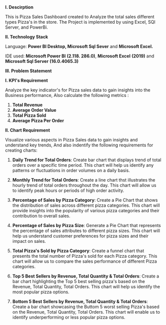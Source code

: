 **I. Descirption**

This is Pizza Sales Dashboard created to Analyze the total sales different types Pizza's in the store. 
The Project is implemented by using Excel, SQl Server, and PowerBi.

**II. Technology Stack**

Language: **Power BI Desktop, Microsoft Sql Sever** and **Microsoft Excel.**

IDE used: **Microsoft Power BI** **(2.118. 286.0)**, **Microsoft Excel** **(2019)** and **Microsoft Sql Server** **(16.0.4065.3)**

**III. Problem Statement**

**I. KPI's Requirement**

Analyze the key indicator's for Pizza sales data to gain insights into the Business performance, Also calculate the following metrics :

1. **Total Revenue**
2. **Average Order Value**
3. **Total Pizza Sold**
4. **Average Pizza Per Order**

**II. Chart Requirement**

Visualize various aspects in Pizza Sales data to gain insights and understand key trends, And also indentify the following requirements for creating charts:

1. **Daily Trend for Total Orders**:  Create bar chart that displays trend of total orders over a specific time period. This chart will help us identify any patterns or fluctuations in order volumes on a daily basis.

2. **Monthly Trend for Total Orders**:  Create a line chart thst illustrates the hourly trend of total orders throughout the day. This chart will allow us to identify peak hours or periods of high order activity.

3. **Percentage of Sales by Pizza Category**:  Create a Pie Chart that shows the distribution of sales across different pizza categories. This chart will provide insights into the popularity of various pizza categories and their contribution to overall sales.

4. **Percentage of Sales by Pizza Size**: Generate a Pie Chart that represents the percentage of sales attributes to different pizza sizes. This chart will help us understand customer preferences for pizza sizes and their impact on sales.

5. **Total Pizza's Sold by Pizza Category**: Create a funnel chart that presents the total number of Pizza's sold for each Pizza category. This chart will allow us to compare the sales performance of different Pizza categories.

6. **Top 5 Best Sellers by Revenue, Total Quantity & Total Orders**:  Create a bar chart highlighting the Top 5 best selling pizza's based on the Revenue, Total Quantity, Total Orders. This chart will help us identify the most popular pizza options. 

7. **Bottom 5 Best Sellers by Revenue, Total Quantity & Total Orders**:  Create a bar chart showcasing the Buttom 5 worst selling Pizza's  based on the Revenue, Total Quantity, Total Orders. This chart will enable us to identify underperforming or less popular pizza options.


